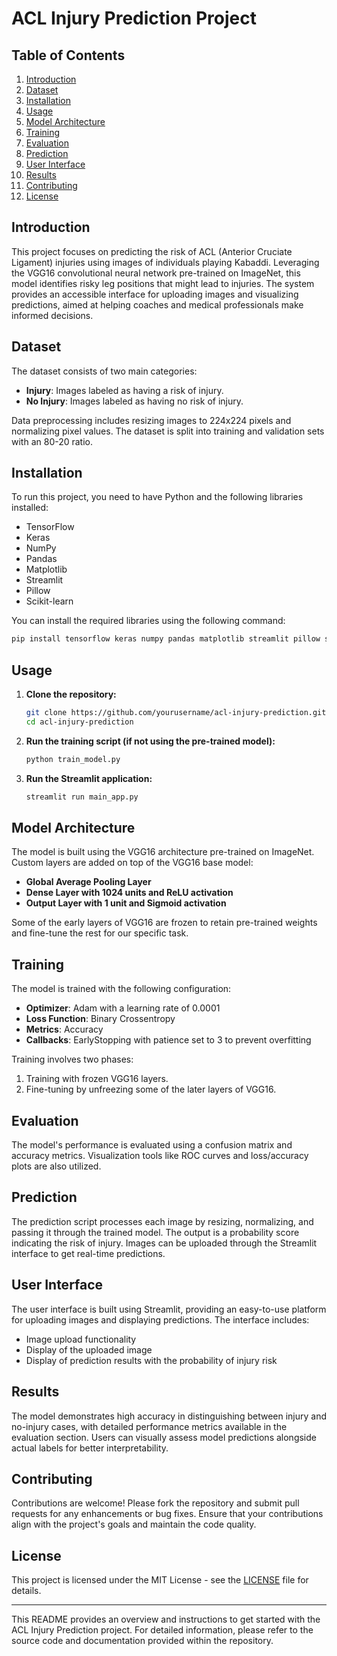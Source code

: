 # ACL Injury Prediction Project

## Table of Contents

1. [Introduction](#introduction)
2. [Dataset](#dataset)
3. [Installation](#installation)
4. [Usage](#usage)
5. [Model Architecture](#model-architecture)
6. [Training](#training)
7. [Evaluation](#evaluation)
8. [Prediction](#prediction)
9. [User Interface](#user-interface)
10. [Results](#results)
11. [Contributing](#contributing)
12. [License](#license)

## Introduction

This project focuses on predicting the risk of ACL (Anterior Cruciate Ligament) injuries using images of individuals playing Kabaddi. Leveraging the VGG16 convolutional neural network pre-trained on ImageNet, this model identifies risky leg positions that might lead to injuries. The system provides an accessible interface for uploading images and visualizing predictions, aimed at helping coaches and medical professionals make informed decisions.

## Dataset

The dataset consists of two main categories:
- **Injury**: Images labeled as having a risk of injury.
- **No Injury**: Images labeled as having no risk of injury.

Data preprocessing includes resizing images to 224x224 pixels and normalizing pixel values. The dataset is split into training and validation sets with an 80-20 ratio.

## Installation

To run this project, you need to have Python and the following libraries installed:
- TensorFlow
- Keras
- NumPy
- Pandas
- Matplotlib
- Streamlit
- Pillow
- Scikit-learn

You can install the required libraries using the following command:
```bash
pip install tensorflow keras numpy pandas matplotlib streamlit pillow scikit-learn
```

## Usage

1. **Clone the repository:**
    ```bash
    git clone https://github.com/yourusername/acl-injury-prediction.git
    cd acl-injury-prediction
    ```

2. **Run the training script (if not using the pre-trained model):**
    ```bash
    python train_model.py
    ```

3. **Run the Streamlit application:**
    ```bash
    streamlit run main_app.py
    ```

## Model Architecture

The model is built using the VGG16 architecture pre-trained on ImageNet. Custom layers are added on top of the VGG16 base model:
- **Global Average Pooling Layer**
- **Dense Layer with 1024 units and ReLU activation**
- **Output Layer with 1 unit and Sigmoid activation**

Some of the early layers of VGG16 are frozen to retain pre-trained weights and fine-tune the rest for our specific task.

## Training

The model is trained with the following configuration:
- **Optimizer**: Adam with a learning rate of 0.0001
- **Loss Function**: Binary Crossentropy
- **Metrics**: Accuracy
- **Callbacks**: EarlyStopping with patience set to 3 to prevent overfitting

Training involves two phases:
1. Training with frozen VGG16 layers.
2. Fine-tuning by unfreezing some of the later layers of VGG16.

## Evaluation

The model's performance is evaluated using a confusion matrix and accuracy metrics. Visualization tools like ROC curves and loss/accuracy plots are also utilized.

## Prediction

The prediction script processes each image by resizing, normalizing, and passing it through the trained model. The output is a probability score indicating the risk of injury. Images can be uploaded through the Streamlit interface to get real-time predictions.

## User Interface

The user interface is built using Streamlit, providing an easy-to-use platform for uploading images and displaying predictions. The interface includes:
- Image upload functionality
- Display of the uploaded image
- Display of prediction results with the probability of injury risk

## Results

The model demonstrates high accuracy in distinguishing between injury and no-injury cases, with detailed performance metrics available in the evaluation section. Users can visually assess model predictions alongside actual labels for better interpretability.

## Contributing

Contributions are welcome! Please fork the repository and submit pull requests for any enhancements or bug fixes. Ensure that your contributions align with the project's goals and maintain the code quality.

## License

This project is licensed under the MIT License - see the [LICENSE](LICENSE) file for details.

---

This README provides an overview and instructions to get started with the ACL Injury Prediction project. For detailed information, please refer to the source code and documentation provided within the repository.
